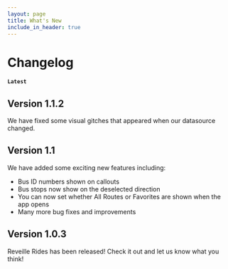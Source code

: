 ```yaml
---
layout: page
title: What's New
include_in_header: true
---
```



# Changelog

#### `Latest`
## **Version 1.1.2**

We have fixed some visual gitches that appeared when our datasource changed.

## **Version 1.1**

We have added some exciting new features including:
- Bus ID numbers shown on callouts
- Bus stops now show on the deselected direction
- You can now set whether All Routes or Favorites are shown when the app opens
- Many more bug fixes and improvements

## **Version 1.0.3**
Reveille Rides has been released! Check it out and let us know what you think!